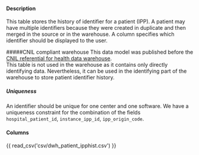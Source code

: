 #### Description
This table stores the history of identifier for a patient (IPP). 
A patient may have multiple identifiers because they were created in duplicate and then merged in the source or in the warehouse. 
A column specifies which identifier should be displayed to the user.

#####CNIL compliant warehouse
This data model was published before the [CNIL referential for health data warehouse](https://www.cnil.fr/fr/la-cnil-adopte-un-referentiel-sur-les-entrepots-de-donnees-de-sante). <br>
This table is not used in the warehouse as it contains only directly identifying data. 
Nevertheless, it can be used in the identifying part of the warehouse to store patient identifier history.

##### Uniqueness
An identifier should be unique for one center and one software. We have a uniqueness constraint for the combination of the fields `hospital_patient_id`, `instance_ipp_id`, `ipp_origin_code`.

#### Columns
{{ read_csv('csv/dwh_patient_ipphist.csv') }}
